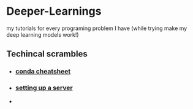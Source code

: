 # Deeper-Learnings
my tutorials for every programing problem I have (while trying make my deep learning models work!)

## Techincal scrambles
* ### [conda cheatsheet](otherstuffs/conda_cheatsheet.jpeg)
* ### [setting up a server](technical-scrambles/setup.md)
* 